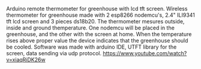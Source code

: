 Arduino remote thermometer for greenhouse with lcd tft screen.
 Wireless thermometer for greenhouse made with 2 esp8266 nodemcu's, 2.4" ILI9341 tft lcd screen and 3 pieces ds18b20.
 The thermometer mesures outside, inside and ground themperature.
 One nodemcu will be placed in the greenhouse, and the other with the screen at home.
 When the temperature rises above proper value the device indicates that the greenhouse should be cooled.
 Software was made with arduino IDE, UTFT library for the screen, data sending via udp protocol.
 https://www.youtube.com/watch?v=xiaqRiDK26w
